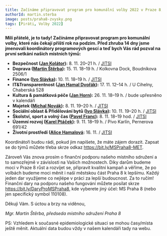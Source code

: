 ```yaml
---
title: Začínáme připravovat program pro komunální volby 2022 v Praze 8, zapojte se!
authorId: martin.sterba
image: posts/praha8-zvysky.png
tags: [Piráti, Volby 2022]
---
```


**Milí přátelé, je to tady! 
Začínáme připravovat program pro komunální volby, které nás čekají příští rok na podzim. Před zhruba 14 dny jsme jmenovali koordinátory programových gescí a teď bych Vás rád pozval na první setkání našich místních týmů:**

- **Bezpečnost ([Jan Kolátor](https://praha8.pirati.cz/lide/jan-kolator.html)):** 8. 11. 20–21 h. / [JITSI](http://jitsi.pirati.cz/mety-mspraha8)
- **Doprava ([Martin Štěrba](https://praha8.pirati.cz/lide/martin-sterba.html)):** 15. 11. 18–19 h. / Kolkovna Dock, Boudníkova 2506/1
- **Finance ([Ivo Slávka](https://praha8.pirati.cz/lide/ivo-slavka.html)):** 10. 11. 18–19 h. / [JITSI](http://jitsi.pirati.cz/mety-mspraha8)
- **IT&Transparentnost ([Jan Hamal Dvořák](https://praha8.pirati.cz/lide/jan-hamal-dvorak.html)):** 17. 11. 12–14 h. / U Cihelny, Chaberská 528
- **Kultura & památková péče ([Jan Horn](https://praha8.pirati.cz/lide/jan-horn.html)):** 26. 11. 18–19 h. / bude upřesněno v kalendáři
- **Majetek ([Michal Novák](https://praha8.pirati.cz/lide/michal-novak.html)):** 8. 11. 19–20 h. / [JITSI](http://jitsi.pirati.cz/mety-mspraha8)
- **Sociální oblast & Přidělování bytů ([Ivo Slávka](https://praha8.pirati.cz/lide/ivo-slavka.html)):** 10. 11. 19–20 h. / [JITSI](http://jitsi.pirati.cz/mety-mspraha8)
- **Školství, sport a volný čas ([Pavel Franc](https://praha8.pirati.cz/lide/pavel-franc.html)):** 8. 11. 18–19 hod. / [JITSI](http://jitsi.pirati.cz/mety-mspraha8)
- **Územní rozvoj ([Karel Ptáček](https://praha8.pirati.cz/lide/karel-ptacek.html)):** 9. 11. 18–19 h. / Pivo Karlín, Pernerova 691/42
- **Životní prostředí ([Alice Hamalová]((https://praha8.pirati.cz/lide/alice-hamalova.html)):** 16. 11. / [JITSI](http://jitsi.pirati.cz/mety-mspraha8)

Koordinátoři budou rádi, pokud jim napíšete, že máte zájem dorazit. Zapsat se do týmů můžete třeba skrze odkaz https://bit.ly/MSPraha8-MET. 

Zároveň Vás znova prosím o finanční podporu našeho místního sdružení a to samozřejmě v závislosti na Vašich možnostech. Díky darům budeme moci v Praze 8 růst a rozvíjet se, připravit kvalitní kampaň a věříme, že po volbách budeme moci měnit i naší městskou část Praha 8 k lepšímu. Každý jeden dar využijeme co nejlépe v práci za lepší budoucnost. Za to ručím! Finanční dary na podporu našeho fungování můžete posílat skrze https://bit.ly/DaryProMSPraha8, kde vyberete jiný účel: MS Praha 8 (nebo jen specifický symbol 110108).

Děkuji Vám. S úctou a brzy na viděnou,

*Mgr. Martin Štěrba, předseda místního sdružení Praha 8*

PS: Vzhledem k současné epidemiologické situaci se mohou časy/místa ještě měnit. Aktuální data budou vždy v našem kalendáři tady na webu.
